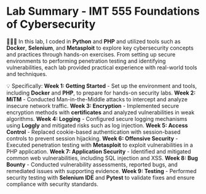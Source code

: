 # Lab Summary - IMT 555 Foundations of Cybersecurity
👩🏻‍💻 In this lab, I coded in **Python** and **PHP** and utilized tools such as **Docker**, **Selenium**, and **Metasploit** to explore key cybersecurity concepts and practices through hands-on exercises. From setting up secure environments to performing penetration testing and identifying vulnerabilities, each lab provided practical experience with real-world tools and techniques.

💡 Specifically:
**Week 1: Getting Started** - Set up the environment and tools, including **Docker** and **PHP**, to prepare for hands-on security labs.
**Week 2: MiTM** - Conducted Man-in-the-Middle attacks to intercept and analyze insecure network traffic.
**Week 3: Encryption** - Implemented secure encryption methods with **certificates** and analyzed vulnerabilities in weak algorithms.
**Week 4: Logging** - Configured secure logging mechanisms using **Loggly** and mitigated risks such as log injection.
**Week 5: Access Control** - Replaced cookie-based authentication with session-based controls to prevent session hijacking.
**Week 6: Offensive Security** - Executed penetration testing with **Metasploit** to exploit vulnerabilities in a PHP application.
**Week 7: Application Security** - Identified and mitigated common web vulnerabilities, including SQL injection and XSS.
**Week 8: Bug Bounty** - Conducted vulnerability assessments, reported bugs, and remediated issues with supporting evidence.
**Week 9: Testing** - Performed security testing with **Selenium IDE** and **Pytest** to validate fixes and ensure compliance with security standards.